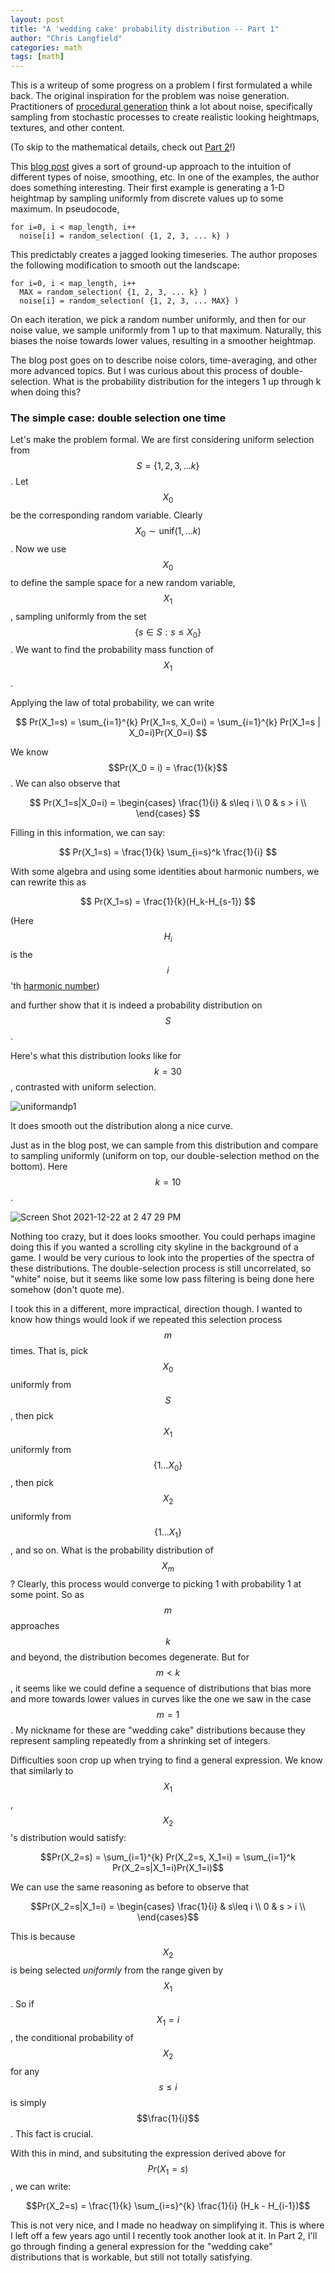 ```yaml
---
layout: post
title: "A 'wedding cake' probability distribution -- Part 1"
author: "Chris Langfield"
categories: math
tags: [math]
---
```


This is a writeup of some progress on a problem I first formulated a while back. The original inspiration for the problem was noise generation. Practitioners of [procedural generation](https://www.reddit.com/r/proceduralgeneration/) think a lot about noise, specifically sampling from stochastic processes to create realistic looking heightmaps, textures, and other content. 

(To skip to the mathematical details, check out [Part 2](https://chris-langfield.github.io/wedding-cake-2)!)


This [blog post](https://www.redblobgames.com/articles/noise/introduction.html) gives a sort of ground-up approach to the intuition of different types of noise, smoothing, etc. In one of the examples, the author does something interesting. Their first example is generating a 1-D heightmap by sampling uniformly from discrete values up to some maximum. In pseudocode,

```
for i=0, i < map_length, i++
  noise[i] = random_selection( {1, 2, 3, ... k} )
```

This predictably creates a jagged looking timeseries. The author proposes the following modification to smooth out the landscape:

```
for i=0, i < map_length, i++
  MAX = random_selection( {1, 2, 3, ... k} )
  noise[i] = random_selection( {1, 2, 3, ... MAX} )
```

On each iteration, we pick a random number uniformly, and then for our noise value, we sample uniformly from 1 up to that maximum. Naturally, this biases the noise towards lower values, resulting in a smoother heightmap.

The blog post goes on to describe noise colors, time-averaging, and other more advanced topics. But I was curious about this process of double-selection. What is the probability distribution for the integers 1 up through k when doing this?

### The simple case: double selection one time

Let's make the problem formal. We are first considering uniform selection from $$ S = \{1, 2, 3, ... k\} $$. Let $$X_0$$ be the corresponding random variable. Clearly $$X_0 \sim \text{unif} (1,...k)$$. Now we use $$X_0$$ to define the sample space for a new random variable, $$X_1$$, sampling uniformly from the set $$\{s \in S: s \leq X_0\}$$. We want to find the probability mass function of $$X_1$$. 

Applying the law of total probability, we can write

$$ Pr(X_1=s) = \sum_{i=1}^{k} Pr(X_1=s, X_0=i) = \sum_{i=1}^{k} Pr(X_1=s | X_0=i)Pr(X_0=i) $$

We know $$Pr(X_0 = i) = \frac{1}{k}$$. We can also observe that

$$
Pr(X_1=s|X_0=i) = \begin{cases} 
    \frac{1}{i} & s\leq i \\
    0 & s > i \\
  \end{cases}
$$

Filling in this information, we can say:

$$ Pr(X_1=s) = \frac{1}{k} \sum_{i=s}^k \frac{1}{i} $$

With some algebra and using some identities about harmonic numbers, we can rewrite this as

$$ Pr(X_1=s) = \frac{1}{k}(H_k-H_{s-1}) $$

(Here $$H_i$$ is the $$i$$'th [harmonic number](https://mathworld.wolfram.com/HarmonicNumber.html))

and further show that it is indeed a probability distribution on $$S$$. 

Here's what this distribution looks like for $$k=30$$, contrasted with uniform selection. 

![uniformandp1](https://user-images.githubusercontent.com/34426450/147142098-766a71e9-15be-434c-a8a4-213b139865d2.png)

It does smooth out the distribution along a nice curve.

Just as in the blog post, we can sample from this distribution and compare to sampling uniformly (uniform on top, our double-selection method on the bottom). Here $$k=10$$.

![Screen Shot 2021-12-22 at 2 47 29 PM](https://user-images.githubusercontent.com/34426450/147147232-ec35b4ec-24e2-4a17-8a6d-1e61e6618296.png)

Nothing too crazy, but it does looks smoother. You could perhaps imagine doing this if you wanted a scrolling city skyline in the background of a game. I would be very curious to look into the properties of the spectra of these distributions. The double-selection process is still uncorrelated, so "white" noise, but it seems like some low pass filtering is being done here somehow (don't quote me). 

I took this in a different, more impractical, direction though. I wanted to know how things would look if we repeated this selection process $$m$$ times. That is, pick $$X_0$$ uniformly from $$S$$, then pick $$X_1$$ uniformly from $$\{1 ... X_0 \}$$, then pick $$X_2$$ uniformly from $$\{1 ... X_1\}$$, and so on. What is the probability distribution of $$X_m$$? Clearly, this process would converge to picking 1 with probability 1 at some point. So as $$m$$ approaches $$k$$ and beyond, the distribution becomes degenerate. But for $$m < k$$, it seems like we could define a sequence of distributions that bias more and more towards lower values in curves like the one we saw in the case $$m=1$$. My nickname for these are "wedding cake" distributions because they represent sampling repeatedly from a shrinking set of integers. 

Difficulties soon crop up when trying to find a general expression. We know that similarly to $$X_1$$, $$X_2$$'s distribution would satisfy:

$$Pr(X_2=s) = \sum_{i=1}^{k} Pr(X_2=s, X_1=i) = \sum_{i=1}^k Pr(X_2=s|X_1=i)Pr(X_1=i)$$

We can use the same reasoning as before to observe that 

$$Pr(X_2=s|X_1=i) = \begin{cases} 
    \frac{1}{i} & s\leq i \\
    0 & s > i \\
  \end{cases}$$

This is because $$X_2$$ is being selected *uniformly* from the range given by $$X_1$$. So if $$X_1 = i$$, the conditional probability of $$X_2$$ for any $$s \leq i$$ is simply $$\frac{1}{i}$$. This fact is crucial.

With this in mind, and subsituting the expression derived above for $$Pr(X_1=s)$$, we can write:

$$Pr(X_2=s) = \frac{1}{k} \sum_{i=s}^{k} \frac{1}{i} (H_k - H_{i-1})$$

This is not very nice, and I made no headway on simplifying it. This is where I left off a few years ago until I recently took another look at it. In Part 2, I'll go through finding a general expression for the "wedding cake" distributions that is workable, but still not totally satisfying.




